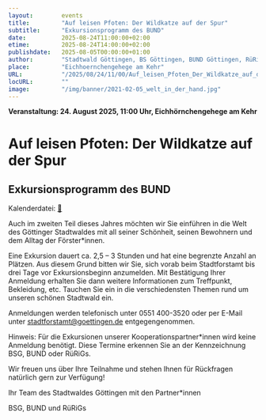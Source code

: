 ```yaml
---
layout:        events
title:         "Auf leisen Pfoten: Der Wildkatze auf der Spur"
subtitle:      "Exkursionsprogramm des BUND"
date:          2025-08-24T11:00:00+02:00
etime:         2025-08-24T14:00:00+02:00
publishdate:   2025-08-05T00:00:00+01:00
author:        "Stadtwald Göttingen, BS Göttingen, BUND Göttingen, RüRiG"
place:         "Eichhoernchengehege am Kehr"
URL:           "/2025/08/24/11/00/Auf_leisen_Pfoten_Der_Wildkatze_auf_der_Spur"
locURL:        ""
image:         "/img/banner/2021-02-05_welt_in_der_hand.jpg"
---
```


**Veranstaltung: 24. August 2025, 11:00 Uhr, Eichhörnchengehege am Kehr**

Auf leisen Pfoten: Der Wildkatze auf der Spur
===========

Exkursionsprogramm des BUND
-----------


Kalenderdatei: [📆](/ics/2025-08-24_11-00_auf_leisen_pfoten_der_wildkatze_auf_der_spur.ics)


Auch im zweiten Teil dieses Jahres möchten wir Sie einführen in die Welt des
Göttinger Stadtwaldes mit all seiner Schönheit, seinen Bewohnern und dem
Alltag der Förster*innen.

Eine Exkursion dauert ca. 2,5 – 3 Stunden und hat eine begrenzte Anzahl an
Plätzen. Aus diesem Grund bitten wir Sie, sich vorab beim Stadtforstamt bis drei
Tage vor Exkursionsbeginn anzumelden. Mit Bestätigung Ihrer Anmeldung
erhalten Sie dann weitere Informationen zum Treffpunkt, Bekleidung, etc.
Tauchen Sie ein in die verschiedensten Themen rund um unseren schönen
Stadtwald ein. 

Anmeldungen werden telefonisch unter 0551 400-3520 oder per
E-Mail unter 
stadtforstamt@goettingen.de 
entgegengenommen.

Hinweis: Für die Exkursionen unserer Kooperationspartner*innen wird keine
Anmeldung benötigt. Diese Termine erkennen Sie an der Kennzeichnung BSG,
BUND oder RüRiGs.

Wir freuen uns über Ihre Teilnahme und stehen Ihnen für Rückfragen natürlich
gern zur Verfügung!

Ihr Team des Stadtwaldes Göttingen mit den Partner*innen

BSG, BUND und RüRiGs

